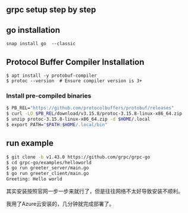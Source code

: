 ## grpc setup step by step



## go installation

`snap install go  --classic`

## Protocol Buffer Compiler Installation

```
$ apt install -y protobuf-compiler
$ protoc --version  # Ensure compiler version is 3+
```

### Install pre-compiled binaries

```sh
$ PB_REL="https://github.com/protocolbuffers/protobuf/releases"
$ curl -LO $PB_REL/download/v3.15.8/protoc-3.15.8-linux-x86_64.zip
$ unzip protoc-3.15.8-linux-x86_64.zip -d $HOME/.local
$ export PATH="$PATH:$HOME/.local/bin"
```



## run example

```sh
$ git clone -b v1.43.0 https://github.com/grpc/grpc-go
$ cd grpc-go/examples/helloworld
$ go run greeter_server/main.go
$ go run greeter_client/main.go
Greeting: Hello world
```



其实安装按照官网一步一步来就行了，但是往往网络不太好导致安装不顺利。

我用了Azure云安装的，几分钟就完成部署了。